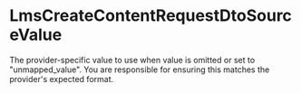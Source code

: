 # LmsCreateContentRequestDtoSourceValue

The provider-specific value to use when value is omitted or set to "unmapped_value". You are responsible for ensuring this matches the provider's expected format.

